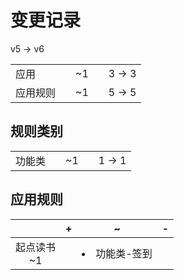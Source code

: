 # 变更记录

v5 -> v6

||||||
|-|:-:|:-:|:-:|:-:|
|应用||~1||3 -> 3|
|应用规则||~1||5 -> 5|

## 规则类别

||||||
|-|:-:|:-:|:-:|:-:|
|功能类||~1||1 -> 1|

## 应用规则

||+|~|-|
|:-:|-|-|-|
|起点读书<br>~1||<li>功能类-签到||
